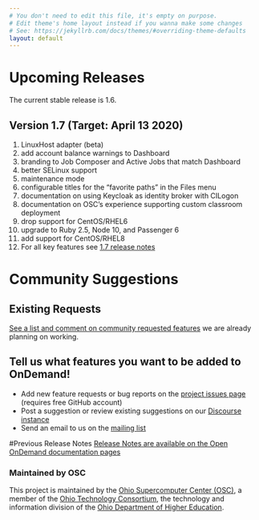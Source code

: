 ```yaml
---
# You don't need to edit this file, it's empty on purpose.
# Edit theme's home layout instead if you wanna make some changes
# See: https://jekyllrb.com/docs/themes/#overriding-theme-defaults
layout: default
---
```



# Upcoming Releases

The current stable release is 1.6.

## Version 1.7 (Target: April 13 2020)

1. LinuxHost adapter (beta)
2. add account balance warnings to Dashboard
3. branding to Job Composer and Active Jobs that match Dashboard
4. better SELinux support
5. maintenance mode
6. configurable titles for the “favorite paths” in the Files menu
7. documentation on using Keycloak as identity broker with CILogon
8. documentation on OSC’s experience supporting custom classroom deployment
9. drop support for CentOS/RHEL6
10. upgrade to Ruby 2.5, Node 10, and Passenger 6
11. add support for CentOS/RHEL8
12.  For all key features see [1.7 release notes](https://osc.github.io/ood-documentation/release-1.7/release-notes/v1.7-release-notes.html)

# Community Suggestions
## Existing Requests
[See a list and comment on community requested features](
https://github.com/issues?utf8=%E2%9C%93&q=is%3Aopen+is%3Aissue+org%3Aosc+label%3A%22community+request%22
) we are already planning on working.

## Tell us what features you want to be added to OnDemand!
* Add new feature requests or bug reports on the [project issues page](https://github.com/OSC/Open-OnDemand/issues) (requires free GitHub account)
* Post a suggestion or review existing suggestions on our [Discourse instance](https://discourse.osc.edu/c/open-ondemand) 
* Send an email to us on the [mailing list](https://lists.osu.edu/mailman/listinfo/ood-users)


#Previous Release Notes
[Release Notes are available on the Open OnDemand documentation pages](https://osc.github.io/ood-documentation/release-1.6/)

### Maintained by OSC

This project is maintained by the [Ohio Supercomputer Center (OSC)](https://www.osc.edu), 
a member of the [Ohio Technology Consortium](https://www.oh-tech.org/), the technology and information
division of the [Ohio Department of Higher Education](https://education.ohio.gov/).
